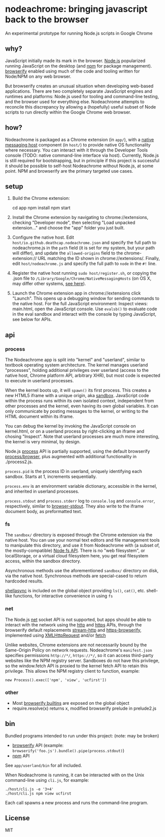 # nodeachrome: bringing javascript back to the browser

An experimental prototype for running Node.js scripts in Google Chrome

## why?

JavaScript initially made its mark in the browser.
[Node.js](https://nodejs.org) popularized running JavaScript on
the desktop (and [npm](https://www.npmjs.com) for package management).
[browserify](http://browserify.org) enabled using much of the code
and tooling written for Node/NPM on any web browser.

But browserify creates an unusual situation when developing web-based
applications. There are two completely separate JavaScript engines and
runtimes and platforms: Node.js used for tooling and command-line testing,
and the browser used for everything else. Nodeachrome attempts to reconcile
this discrepancy by allowing a (hopefully) useful subset of Node scripts
to run directly within the Google Chrome web browser.

## how?

Nodeachrome is packaged as a Chrome extension (in `app/`), with a
[native messaging host](https://developer.chrome.com/extensions/nativeMessaging) component
(in `host/`) to provide native OS functionality where necessary. You can interact with
it through the Developer Tools console (TODO: native command-line interface via host).
Currently, Node.js is still required for bootstrapping, but in principle if this project
is successful it should be possible to self-host Nodeachrome without Node.js, at some point.
NPM and browserify are the primary targeted use cases.

## setup

1. Build the Chrome extension:

    cd app
    npm install
    npm start

2. Install the Chrome extension by navigating to chrome://extensions, checking "Developer mode",
then selecting "Load unpacked extension..." and choose the "app" folder you just built.

3. Configure the native host. Edit `host/io.github.deathcap.nodeachrome.json` and specify the full
path to nodeachrome.js in the `path` field (it is set for my system, but your path will differ),
and update the `allowed-origins` field to the chrome-extension:// URL matching the ID shown in
chrome://extensions/. Finally, edit `host/nodeachrome.js` and specify the full path to `node`
in the `#!` line.

4. Register the native host running `sudo host/register.sh`, or copying the .json file to
`/Library/Google/Chrome/NativeMessagingHosts` (on OS X, may differ other systems,
[see here](https://github.com/jdiamond/chrome-native-messaging)). 

5. Launch the Chrome extension app in chrome://extensions click "Launch". This opens up a debugging
window for sending commands to the native host. For the full JavaScript environment: Inspect views: main.html,
open the JavaScript console. Use `evalsb()` to evaluate code in the eval sandbox and
interact with the console by typing JavaScript, see below for APIs.

## api

### process

The Nodeachrome app is split into "kernel" and "userland", similar to textbook operating system architecture.
The kernel manages userland "processes", holding additional privileges over userland (access to the
native host, Chrome platform API, arbitrary XHR), but most code is expected to execute in userland processes.

When the kernel boots up, it will `spawn()` its first process. This creates a new HTML5 iframe with a unique
origin, aka [sandbox](https://developer.chrome.com/extensions/sandboxingEval). JavaScript code within the
process runs within its own isolated context, independent from other processes and the kernel, even having
its own global variables. It can only communicate by posting messages to the kernel, or writing to the
HTML document within its iframe.

You can debug the kernel by invoking the JavaScript console on kernel.html, or on a userland process
by right-clicking an iframe and chosing "Inspect". Note that userland processes are much more interesting,
the kernel is very minimal, by design.

Node.js [process](https://nodejs.org/api/process.html) API is partially supported,
using the default browserify [process/browser](https://www.npmjs.com/package/process), plus augmented with
additional functionality in ./process2.js.

`process.pid` is the process ID in userland, uniquely identifying each sandbox. Starts at 1, increments sequentially.

`process.env` is an environment variable dictionary, accessible in the kernel, and inherited in
userland processes.

`process.stdout` and `process.stderr` log to `console.log` and `console.error`, respectively,
similar to [browser-stdout](https://www.npmjs.com/package/browser-stdout). They also write to the
iframe document body, as preformatted text.

### fs

The `sandbox/` directory is exposed through the Chrome extension via the native host. You can use
your normal text editors and file management tools to manipulate this directory, and use it from
Nodeachrome with (a subset of, the mostly-compatible) [Node fs API](https://nodejs.org/api/fs.html).
There is no "web filesystem", or localStorage, or a virtual cloud filesystem here, you get real
filesystem access, within the sandbox directory.

Asynchronous methods use the aforementioned `sandbox/` directory on disk, via the native host.
Synchronous methods are special-cased to return hardcoded results.

[shellasync](https://www.npmjs.com/package/shellasync) is included on the global object providing
`ls()`, `cat()`, etc. shell-like functions, for interactive convenience in using `fs`

### net

The Node.js [net](https://nodejs.org/api/net.html) socket API is not supported, but apps should
be able to interact with the network using the [http](https://nodejs.org/api/http.html) and
[https](https://nodejs.org/api/https.html) APIs,
through the browserify default replacements
[stream-http](http://npmjs.com/package/stream-http) and [https-browserify](http://npmjs.com/package/https-browserify),
implemented using [XMLHttpRequest](https://developer.mozilla.org/en-US/docs/Web/API/XMLHttpRequest)
and/or [fetch](https://developer.mozilla.org/en-US/docs/Web/API/Fetch_API)

Unlike websites, Chrome extensions are not necessarily bound by the Same-Origin Policy on network
requests. Nodeachrome's `manifest.json` specifies permissions `http://*/`, `https://*/`, so it can
access third-party websites like the NPM registry server. Sandboxes do not have this privilege, so
the window.fetch API is proxied to the kernel fetch API to retain this privilege. This allows the NPM
registry client to function, example:

    new Process().exec(['npm', 'view', 'ucfirst'])

### other

* Most [browserify builtins](https://github.com/substack/node-browserify/blob/master/lib/builtins.js) are exposed on the global object
* require.resolve(x) returns x, modified browserify prelude in prelude2.js


## bin

Bundled programs intended to run under this project: (note: may be broken)

* [browserify](http://browserify.org) API (example: `browserify('foo.js').bundle().pipe(process.stdout)`)
* [npm](https://www.npmjs.com) API

See `app/userland/bin` for all included. 

When Nodeachrome is running, it can be interacted with on the Unix command-line using `cli.js`, for example:

```shell
./host/cli.js -e '3+4'
./host/cli.js npm view ucfirst
```

Each call spawns a new process and runs the command-line program.

## License

MIT

